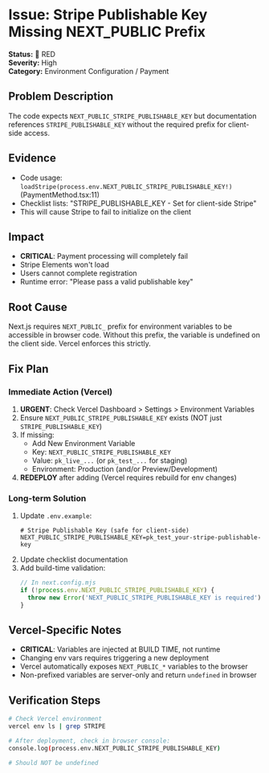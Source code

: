 # Issue: Stripe Publishable Key Missing NEXT_PUBLIC Prefix

**Status:** 🔴 RED  
**Severity:** High  
**Category:** Environment Configuration / Payment

## Problem Description
The code expects `NEXT_PUBLIC_STRIPE_PUBLISHABLE_KEY` but documentation references `STRIPE_PUBLISHABLE_KEY` without the required prefix for client-side access.

## Evidence
- Code usage: `loadStripe(process.env.NEXT_PUBLIC_STRIPE_PUBLISHABLE_KEY!)` (PaymentMethod.tsx:11)
- Checklist lists: "STRIPE_PUBLISHABLE_KEY - Set for client-side Stripe"
- This will cause Stripe to fail to initialize on the client

## Impact
- **CRITICAL**: Payment processing will completely fail
- Stripe Elements won't load
- Users cannot complete registration
- Runtime error: "Please pass a valid publishable key"

## Root Cause
Next.js requires `NEXT_PUBLIC_` prefix for environment variables to be accessible in browser code. Without this prefix, the variable is undefined on the client side. Vercel enforces this strictly.

## Fix Plan

### Immediate Action (Vercel)
1. **URGENT**: Check Vercel Dashboard > Settings > Environment Variables
2. Ensure `NEXT_PUBLIC_STRIPE_PUBLISHABLE_KEY` exists (NOT just `STRIPE_PUBLISHABLE_KEY`)
3. If missing:
   - Add New Environment Variable
   - Key: `NEXT_PUBLIC_STRIPE_PUBLISHABLE_KEY`
   - Value: `pk_live_...` (or `pk_test_...` for staging)
   - Environment: Production (and/or Preview/Development)
4. **REDEPLOY** after adding (Vercel requires rebuild for env changes)

### Long-term Solution
1. Update `.env.example`:
   ```
   # Stripe Publishable Key (safe for client-side)
   NEXT_PUBLIC_STRIPE_PUBLISHABLE_KEY=pk_test_your-stripe-publishable-key
   ```
2. Update checklist documentation
3. Add build-time validation:
   ```typescript
   // In next.config.mjs
   if (!process.env.NEXT_PUBLIC_STRIPE_PUBLISHABLE_KEY) {
     throw new Error('NEXT_PUBLIC_STRIPE_PUBLISHABLE_KEY is required');
   }
   ```

## Vercel-Specific Notes
- **CRITICAL**: Variables are injected at BUILD TIME, not runtime
- Changing env vars requires triggering a new deployment
- Vercel automatically exposes `NEXT_PUBLIC_*` variables to the browser
- Non-prefixed variables are server-only and return `undefined` in browser

## Verification Steps
```bash
# Check Vercel environment
vercel env ls | grep STRIPE

# After deployment, check in browser console:
console.log(process.env.NEXT_PUBLIC_STRIPE_PUBLISHABLE_KEY)

# Should NOT be undefined
```